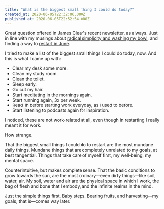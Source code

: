 ```yaml
---
title: "What is the biggest small thing I could do today?"
created_at: 2020-06-05T22:32:06.000Z
published_at: 2020-06-05T22:52:54.000Z
---
```

Great question offered in James Clear's recent newsletter, as always. Just in line with my musings about [radical simplicity and washing my bowl](https://cowriters.app/words/wash-your-bowl-411655ed7a9e9b950a), and finding a way to [restart in June](https://cowriters.app/words/jason-s-june-411215ed65d9854b04). 

  

I tried to make a list of the biggest small things I could do today, now. And this is what I came up with:

  

*   Clear my desk some more.
*   Clean my study room.
*   Clean the toilet.
*   Sleep early.
*   Go cut my hair.
*   Start meditating in the mornings again.
*   Start running again, 3x per week.
*   Read 1h before starting work everyday, as I used to before.
*   Start listening to podcasts again for inspiration.

  

I noticed, these are not work-related at all, even though in restarting I really meant it for work. 

  

How strange. 

  

That the biggest small things I could do to restart are the most mundane daily things. Mundane things that are completely unrelated to my goals, at best tangential. Things that take care of myself first, my well-being, my mental space. 

  

Counterintuitive, but makes complete sense. That the basic conditions to grow towards the sun, are the most ordinary—even dirty things—like soil, water, air. My soil, water and air are the physical space in which I work, the bag of flesh and bone that I embody, and the infinite realms in the mind. 

  

Just the simple things first. Baby steps. Bearing fruits, and harvesting—my goals, that is—comes way later.
